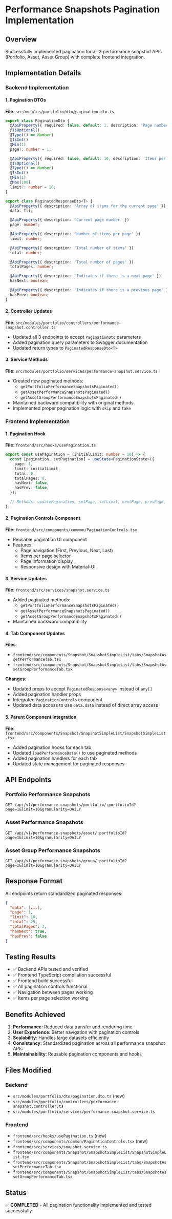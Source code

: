 # Performance Snapshots Pagination Implementation

## Overview
Successfully implemented pagination for all 3 performance snapshot APIs (Portfolio, Asset, Asset Group) with complete frontend integration.

## Implementation Details

### Backend Implementation

#### 1. Pagination DTOs
**File**: `src/modules/portfolio/dto/pagination.dto.ts`
```typescript
export class PaginationDto {
  @ApiProperty({ required: false, default: 1, description: 'Page number' })
  @IsOptional()
  @Type(() => Number)
  @IsInt()
  @Min(1)
  page?: number = 1;

  @ApiProperty({ required: false, default: 10, description: 'Items per page (max 100)' })
  @IsOptional()
  @Type(() => Number)
  @IsInt()
  @Min(1)
  @Max(100)
  limit?: number = 10;
}

export class PaginatedResponseDto<T> {
  @ApiProperty({ description: 'Array of items for the current page' })
  data: T[];

  @ApiProperty({ description: 'Current page number' })
  page: number;

  @ApiProperty({ description: 'Number of items per page' })
  limit: number;

  @ApiProperty({ description: 'Total number of items' })
  total: number;

  @ApiProperty({ description: 'Total number of pages' })
  totalPages: number;

  @ApiProperty({ description: 'Indicates if there is a next page' })
  hasNext: boolean;

  @ApiProperty({ description: 'Indicates if there is a previous page' })
  hasPrev: boolean;
}
```

#### 2. Controller Updates
**File**: `src/modules/portfolio/controllers/performance-snapshot.controller.ts`
- Updated all 3 endpoints to accept `PaginationDto` parameters
- Added pagination query parameters to Swagger documentation
- Updated return types to `PaginatedResponseDto<T>`

#### 3. Service Methods
**File**: `src/modules/portfolio/services/performance-snapshot.service.ts`
- Created new paginated methods:
  - `getPortfolioPerformanceSnapshotsPaginated()`
  - `getAssetPerformanceSnapshotsPaginated()`
  - `getAssetGroupPerformanceSnapshotsPaginated()`
- Maintained backward compatibility with original methods
- Implemented proper pagination logic with `skip` and `take`

### Frontend Implementation

#### 1. Pagination Hook
**File**: `frontend/src/hooks/usePagination.ts`
```typescript
export const usePagination = (initialLimit: number = 10) => {
  const [pagination, setPagination] = useState<PaginationState>({
    page: 1,
    limit: initialLimit,
    total: 0,
    totalPages: 0,
    hasNext: false,
    hasPrev: false,
  });

  // Methods: updatePagination, setPage, setLimit, nextPage, prevPage, goToPage, resetPagination
};
```

#### 2. Pagination Controls Component
**File**: `frontend/src/components/common/PaginationControls.tsx`
- Reusable pagination UI component
- Features:
  - Page navigation (First, Previous, Next, Last)
  - Items per page selector
  - Page information display
  - Responsive design with Material-UI

#### 3. Service Updates
**File**: `frontend/src/services/snapshot.service.ts`
- Added paginated methods:
  - `getPortfolioPerformanceSnapshotsPaginated()`
  - `getAssetPerformanceSnapshotsPaginated()`
  - `getAssetGroupPerformanceSnapshotsPaginated()`
- Maintained backward compatibility

#### 4. Tab Component Updates
**Files**: 
- `frontend/src/components/Snapshot/SnapshotSimpleList/tabs/SnapshotAssetPerformanceTab.tsx`
- `frontend/src/components/Snapshot/SnapshotSimpleList/tabs/SnapshotAssetGroupPerformanceTab.tsx`

**Changes**:
- Updated props to accept `PaginatedResponse<any>` instead of `any[]`
- Added pagination handler props
- Integrated `PaginationControls` component
- Updated data access to use `data.data` instead of direct array access

#### 5. Parent Component Integration
**File**: `frontend/src/components/Snapshot/SnapshotSimpleList/SnapshotSimpleList.tsx`
- Added pagination hooks for each tab
- Updated `loadPerformanceData()` to use paginated methods
- Added pagination handlers for each tab
- Updated state management for paginated responses

## API Endpoints

### Portfolio Performance Snapshots
```
GET /api/v1/performance-snapshots/portfolio/:portfolioId?page=1&limit=10&granularity=DAILY
```

### Asset Performance Snapshots
```
GET /api/v1/performance-snapshots/asset/:portfolioId?page=1&limit=10&granularity=DAILY
```

### Asset Group Performance Snapshots
```
GET /api/v1/performance-snapshots/group/:portfolioId?page=1&limit=10&granularity=DAILY
```

## Response Format
All endpoints return standardized paginated responses:
```json
{
  "data": [...],
  "page": 1,
  "limit": 10,
  "total": 25,
  "totalPages": 3,
  "hasNext": true,
  "hasPrev": false
}
```

## Testing Results
- ✅ Backend APIs tested and verified
- ✅ Frontend TypeScript compilation successful
- ✅ Frontend build successful
- ✅ All pagination controls functional
- ✅ Navigation between pages working
- ✅ Items per page selection working

## Benefits Achieved
1. **Performance**: Reduced data transfer and rendering time
2. **User Experience**: Better navigation with pagination controls
3. **Scalability**: Handles large datasets efficiently
4. **Consistency**: Standardized pagination across all performance snapshot APIs
5. **Maintainability**: Reusable pagination components and hooks

## Files Modified
### Backend
- `src/modules/portfolio/dto/pagination.dto.ts` (new)
- `src/modules/portfolio/controllers/performance-snapshot.controller.ts`
- `src/modules/portfolio/services/performance-snapshot.service.ts`

### Frontend
- `frontend/src/hooks/usePagination.ts` (new)
- `frontend/src/components/common/PaginationControls.tsx` (new)
- `frontend/src/services/snapshot.service.ts`
- `frontend/src/components/Snapshot/SnapshotSimpleList/SnapshotSimpleList.tsx`
- `frontend/src/components/Snapshot/SnapshotSimpleList/tabs/SnapshotAssetPerformanceTab.tsx`
- `frontend/src/components/Snapshot/SnapshotSimpleList/tabs/SnapshotAssetGroupPerformanceTab.tsx`

## Status
✅ **COMPLETED** - All pagination functionality implemented and tested successfully.
